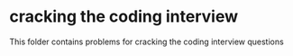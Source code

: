 # cracking the coding interview
This folder contains problems for cracking the coding interview questions

